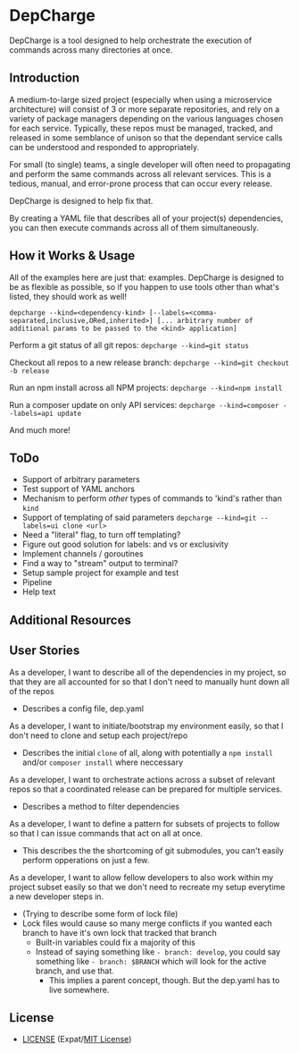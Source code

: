 # DepCharge

DepCharge is a tool designed to help orchestrate the execution of commands across many directories at once.

## Introduction
A medium-to-large sized project (especially when using a microservice architecture) will consist of 3 or more separate repositories, and rely on a variety of package managers depending on the various languages chosen for each service. Typically, these repos must be managed, tracked, and released in some semblance of unison so that the dependant service calls can be understood and responded to appropriately.

For small (to single) teams, a single developer will often need to propagating and perform the same commands across all relevant services. This is a tedious, manual, and error-prone process that can occur every release.

DepCharge is designed to help fix that.

By creating a YAML file that describes all of your project(s) dependencies, you can then execute commands across all of them simultaneously.

## How it Works & Usage
All of the examples here are just that: examples. DepCharge is designed to be as flexible as possible, so if you happen to use tools other than what's listed, they should work as well!

`depcharge --kind=<dependency-kind>
[--labels=<comma-separated,inclusive,ORed,inherited>]
[... arbitrary number of additional params to be passed to the <kind> application]`

Perform a git status of all git repos:
    `depcharge --kind=git status`

Checkout all repos to a new release branch:
    `depcharge --kind=git checkout -b release`

Run an npm install across all NPM projects:
    `depcharge --kind=npm install`

Run a composer update on only API services:
    `depcharge --kind=composer --labels=api update`

And much more!


## ToDo
* Support of arbitrary parameters
* Test support of YAML anchors
* Mechanism to perform _other_ types of commands to 'kind's rather than `kind`
* Support of templating of said parameters
`depcharge --kind=git --labels=ui clone <url>`
* Need a "literal" flag, to turn off templating?
* Figure out good solution for labels: and vs or exclusivity
* Implement channels / goroutines
* Find a way to "stream" output to terminal?
* Setup sample project for example and test
* Pipeline
* Help text

## Additional Resources



## User Stories

As a developer, I want to describe all of the dependencies in my project, so that they are all accounted for so that I don't need to manually hunt down all of the repos
* Describes a config file, dep.yaml

As a developer, I want to initiate/bootstrap my environment easily, so that I don't need to clone and setup each project/repo
* Describes the initial `clone` of all, along with potentially a `npm install` and/or `composer install` where neccessary

As a developer, I want to orchestrate actions across a subset of relevant repos so that a coordinated release can be prepared for multiple services.
* Describes a method to filter dependencies

As a developer, I want to define a pattern for subsets of projects to follow so that I can issue commands that act on all at once.
* This describes the the shortcoming of git submodules, you can't easily perform opperations on just a few.

As a developer, I want to allow fellow developers to also work within my project subset easily so that we don't need to recreate my setup everytime a new developer steps in.
* (Trying to describe some form of lock file)
* Lock files would cause so many merge conflicts if you wanted each branch to have it's own lock that tracked that branch
  * Built-in variables could fix a majority of this
  * Instead of saying something like `- branch: develop`, you could say something like `- branch: $BRANCH` which will look for the active branch, and use that.
     * This implies a parent concept, though. But the dep.yaml has to live somewhere.



## License

- [LICENSE](LICENSE) (Expat/[MIT License][MIT])

[MIT]: http://www.opensource.org/licenses/MIT "The MIT License (MIT)"